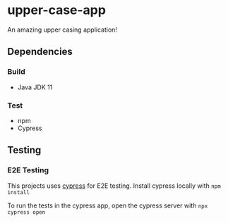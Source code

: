 # upper-case-app
An amazing upper casing application!

## Dependencies

### Build
 * Java JDK 11

### Test
 * npm
 * Cypress

## Testing

### E2E Testing
This projects uses [cypress](https://www.cypress.io/) for E2E testing. Install cypress locally with `npm install`

To run the tests in the cypress app, open the cypress server with `npx cypress open`
